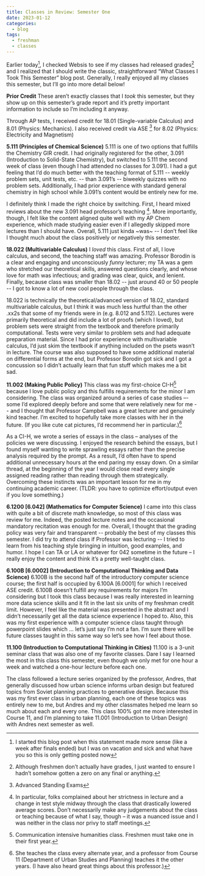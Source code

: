 ```yaml
---
title: Classes in Review: Semester One
date: 2023-01-12
categories:
  - blog
tags:
  - freshman
  - classes
---
```


Earlier today[^1], I checked Websis to see if my classes had released grades[^2] and I realized that I should write the classic, straightforward “What Classes I Took This Semester” blog post. Generally, I really enjoyed all my classes this semester, but I’ll go into more detail below!

**Prior Credit**
These aren’t exactly classes that I *took* this semester, but they show up on this semester’s grade report and it’s pretty important information to include so I’m including it anyway.

Through AP tests, I received credit for 18.01 (Single-variable Calculus) and 8.01 (Physics: Mechanics). I also received credit via ASE [^3] for 8.02 (Physics: Electricity and Magnetism)

**5.111 (Principles of Chemical Science)**
5.111 is one of two options that fulfills the Chemistry GIR credit. I had originally registered for the other, 3.091 (Introduction to Solid-State Chemistry), but switched to 5.111 the second week of class (even though I had attended no classes for 3.091). I had a gut feeling that I’d do much better with the teaching format of 5.111 -- weekly problem sets, unit tests, etc. -- than 3.091’s -- biweekly quizzes with no problem sets. Additionally, I had prior experience with standard general chemistry in high school while 3.091’s content would be entirely new for me. 

I definitely think I made the right choice by switching. First, I heard mixed reviews about the new 3.091 head professor’s teaching [^4]. More importantly, though, I felt like the content aligned quite well with my AP Chem experience, which made studying easier even if I allegedly skipped more lectures than I should have. Overall, 5.111 just kinda ~was~ -- I don’t feel like I thought much about the class positively or negatively this semester.

**18.022 (Multivariable Calculus)**
I *loved* this class. First of all, I love calculus, and second, the teaching staff was amazing. Professor Borodin is a clear and engaging and unconsciously *funny* lecturer; my TA was a gem who stretched our theoretical skills, answered questions clearly, and whose love for math was infectious; and grading was clear, quick, and lenient. Finally, because class was smaller than 18.02 -- just around 40 or 50 people -- I got to know a lot of new cool people through the class.

18.022 is technically the theoretical/advanced version of 18.02, standard multivariable calculus, but I think it was much less hurtful than the other .xx2s that some of my friends were in (e.g. 8.012 and 5.112). Lectures were primarily theoretical and did include a lot of proofs (which I loved), but problem sets were straight from the textbook and therefore primarily computational. Tests were very similar to problem sets and had adequate preparation material. Since I had prior experience with multivariable calculus, I’d just skim the textbook if anything included on the psets wasn’t in lecture. The course was also supposed to have some additional material on differential forms at the end, but Professor Borodin got sick and I got a concussion so I didn’t actually learn that fun stuff which makes me a bit sad. 

**11.002 (Making Public Policy)**
This class was my first-choice CI-H[^5] because I love public policy and this fulfills requirements for the minor I am considering. The class was organized around a series of case studies –- some I’d explored deeply before and some that were relatively new for me -- and I thought that Professor Campbell was a great lecturer and genuinely kind teacher. I’m excited to hopefully take more classes with her in the future. (If you like cute cat pictures, I’d recommend her in particular.)[^6]

As a CI-H, we wrote a series of essays in the class – analyses of the policies we were discussing. I enjoyed the research behind the essays, but I found myself wanting to write sprawling essays rather than the precise analysis required by the prompt. As a result, I’d often have to spend additional unnecessary hours at the end paring my essay down. On a similar thread, at the beginning of the year I would close read every single assigned reading rather than reading through them strategically. Overcoming these instincts was an important lesson for me in my continuing academic career. (TLDR: you have to optimize effort/output even if you love something.)

**6.1200 [6.042] (Mathematics for Computer Science)**
I came into this class with quite a bit of discrete math knowledge, so most of this class was review for me. Indeed, the posted lecture notes and the occasional mandatory recitation was enough for me. Overall, I thought that the grading policy was very fair and transparent -- probably the best of my classes this semester. I did try to attend class if Professor was lecturing -- I tried to learn from his teaching style bringing in intuition, good examples, and humor. I hope I can TA or LA or whatever for 042 sometime in the future – I really enjoy the content and think it’s a pretty well-taught class.

**6.100B [6.0002] (Introduction to Computational Thinking and Data Science)**
6.100B is the second half of the introductory computer science course; the first half is occupied by 6.100A [6.0001] for which I received ASE credit. 6.100B doesn’t fulfill any requirements for majors I’m considering but I took this class because I was really interested in learning more data science skills and it fit in the last six units of my freshman credit limit. However, I feel like the material was presented in the abstract and I didn’t necessarily get all the data science experience I hoped to. Also, this was my first experience with a computer science class taught through powerpoint slides which … let’s just say I’m not a fan. I’m sure there will be future classes taught in this same way so let’s see how I feel about those.

**11.100 (Introduction to Computational Thinking in Cities)**
11.100 is a 3-unit seminar class that was also one of my favorite classes. Dare I say I learned the most in this class this semester, even though we only met for one hour a week and watched a one-hour lecture before each one. 

The class followed a lecture series organized by the professor, Andres, that generally discussed how urban science informs urban design but featured topics from Soviet planning practices to generative design. Because this was my first ever class in urban planning, each one of these topics was entirely new to me, but Andres and my other classmates helped me learn so much about each and every one. This class 100% got me more interested in Course 11, and I’m planning to take 11.001 (Introduction to Urban Design) with Andres next semester as well.


[^1]: I started this blog post when this statement made more sense (like a week after finals ended) but I was on vacation and sick and what have you so this is only getting posted now
[^2]:Although freshmen don’t actually have grades, I just wanted to ensure I hadn’t somehow gotten a zero on any final or anything.
[^3]: Advanced Standing Exams
[^4]: In particular, folks complained about her strictness in lecture and a change in test style midway through the class that drastically lowered average scores. Don’t necessarily make any judgements about the class or teaching because of what I say, though – it was a nuanced issue and I was neither in the class nor privy to staff meetings.
[^5]: Communication intensive humanities class. Freshmen must take one in their first year.
[^6]: She teaches the class every alternate year, and a professor from Course 11 (Department of Urban Studies and Planning) teaches it the other years. (I have also heard great things about this professor.)

